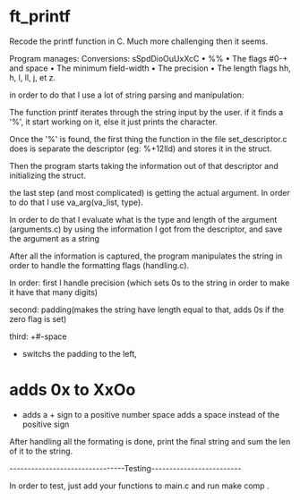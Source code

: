 # ft_printf
Recode the printf function in C. Much more challenging then it seems.

Program manages:
Conversions: sSpdDioOuUxXcC
• %%
• The flags #0-+ and space
• The minimum field-width
• The precision
• The length flags hh, h, l, ll, j, et z.

in order to do that I use a lot of string parsing and manipulation:

The function printf iterates through the string input by the user. if it finds a '%', it start working on it, else it just prints the character.

Once the '%' is found, the first thing the function in the file set_descriptor.c does is separate the descriptor (eg: %+12lld) and stores it in the struct.

Then the program starts taking the information out of that descriptor and initializing the struct.

the last step (and most complicated) is getting the actual argument. In order to do that I use va_arg(va_list, type).

In order to do that I evaluate what is the type and length of the argument (arguments.c) by using the information I got from the descriptor, and save the argument as a string

After all the information is captured, the program manipulates the string in order to handle the formatting flags (handling.c).

In order: first I handle precision (which sets 0s to the string in order to make it have that many digits)

second: padding(makes the string have length equal to that, adds 0s if the zero flag is set)

third: +#-space

- switchs the padding to the left, 
# adds 0x to XxOo 
+ adds a + sign to a positive number
space adds a space instead of the positive sign

After handling all the formating is done, print the final string and sum the len of it to the string.

--------------------------------Testing-------------------------

In order to test, just add your functions to main.c and run make comp .
